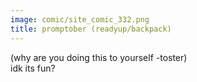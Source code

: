 ```yaml
---
image: comic/site_comic_332.png
title: promptober (readyup/backpack)
---
```

(why are you doing this to yourself -toster)  
idk its fun?
